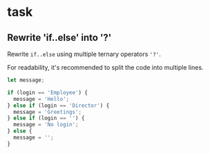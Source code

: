 # task

## Rewrite 'if..else' into '?'

Rewrite `if..else` using multiple ternary operators `'?'`.

For readability, it's recommended to split the code into multiple lines.

```javascript
let message;

if (login == 'Employee') {
  message = 'Hello';
} else if (login == 'Director') {
  message = 'Greetings';
} else if (login == '') {
  message = 'No login';
} else {
  message = '';
}
```

